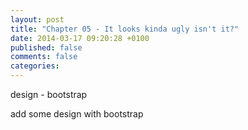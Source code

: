 ```yaml
---
layout: post
title: "Chapter 05 - It looks kinda ugly isn't it?"
date: 2014-03-17 09:20:28 +0100
published: false
comments: false
categories:
---
```


design - bootstrap

<!-- more -->

add some design with bootstrap
